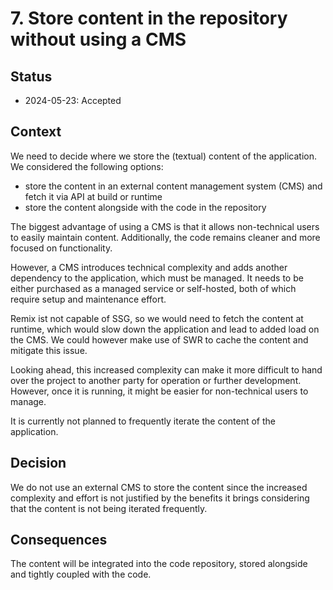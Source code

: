 # 7. Store content in the repository without using a CMS

## Status

- 2024-05-23: Accepted

## Context

We need to decide where we store the (textual) content of the application. We considered the following options:

- store the content in an external content management system (CMS) and fetch it via API at build or runtime
- store the content alongside with the code in the repository

The biggest advantage of using a CMS is that it allows non-technical users to easily maintain content.
Additionally, the code remains cleaner and more focused on functionality.

However, a CMS introduces technical complexity and adds another dependency to the application, which must be managed.
It needs to be either purchased as a managed service or self-hosted, both of which require setup
and maintenance effort.

Remix ist not capable of SSG, so we would need to fetch the content at runtime,
which would slow down the application and lead to added load on the CMS.
We could however make use of SWR to cache the content and mitigate this issue.

Looking ahead, this increased complexity can make it more difficult to hand over the project to another party
for operation or further development. However, once it is running, it might be easier for non-technical users to manage.

It is currently not planned to frequently iterate the content of the application.

## Decision

We do not use an external CMS to store the content since the increased complexity and effort is not justified
by the benefits it brings considering that the content is not being iterated frequently.

## Consequences

The content will be integrated into the code repository, stored alongside and tightly coupled with the code.
